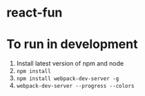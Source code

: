 # react-fun

# To run in development
1. Install latest version of npm and node
2. `npm install`
3. `npm install webpack-dev-server -g`
4. `webpack-dev-server --progress --colors`

